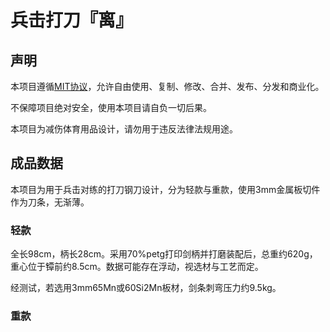 # 兵击打刀『离』

## 声明

本项目遵循[MIT协议](https://mitsloan.mit.edu/licensing)，允许自由使用、复制、修改、合并、发布、分发和商业化。

不保障项目绝对安全，使用本项目请自负一切后果。

本项目为减伤体育用品设计，请勿用于违反法律法规用途。

## 成品数据

本项目为用于兵击对练的打刀钢刀设计，分为轻款与重款，使用3mm金属板切件作为刀条，无渐薄。

### 轻款

全长98cm，柄长28cm。采用70%petg打印剑柄并打磨装配后，总重约620g，重心位于镡前约8.5cm。数据可能存在浮动，视选材与工艺而定。

经测试，若选用3mm65Mn或60Si2Mn板材，剑条刺弯压力约9.5kg。

### 重款
